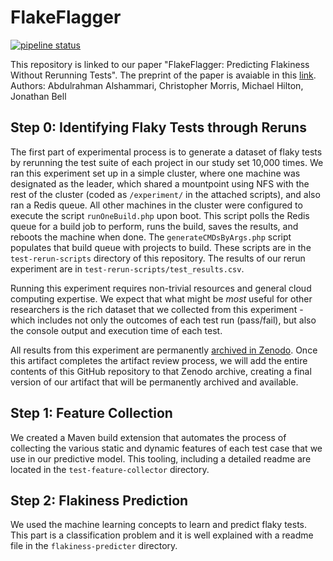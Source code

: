 # FlakeFlagger
 [![pipeline status](https://gitlab.com/neu-se/flakeflagger/badges/main/pipeline.svg)](https://gitlab.com/neu-se/flakeflagger/-/commits/main)

 
This repository is linked to our paper "FlakeFlagger: Predicting Flakiness Without Rerunning Tests". The preprint of the paper is avaiable in this [link](https://www.jonbell.net/preprint/icse21-flakeflagger.pdf). 
Authors: Abdulrahman Alshammari, Christopher Morris, Michael Hilton, Jonathan Bell
## Step 0: Identifying Flaky Tests through Reruns
The first part of experimental process is to generate a dataset of flaky tests by rerunning the test suite of each project in our
study set 10,000 times. We ran this experiment set up in a simple cluster, where one machine was designated as the 
leader, which shared a mountpoint using NFS with the rest of the cluster (coded as `/experiment/` in the attached scripts), and also ran a Redis queue. All other machines in the cluster were
configured to execute the script `runOneBuild.php` upon boot. This script polls the Redis queue for a build job to perform, runs the build,
saves the results, and reboots the machine when done. The `generateCMDsByArgs.php` script populates that build queue with projects to build.
These scripts are in the `test-rerun-scripts` directory of this repository.
The results of our rerun experiment are in `test-rerun-scripts/test_results.csv`.

Running this experiment requires non-trivial resources and general cloud computing expertise.
We expect that what might be *most* useful for other researchers is the rich dataset that we collected from this experiment - which includes
not only the outcomes of each test run (pass/fail), but also the console output and execution time of each test.

All results from this experiment are permanently [archived in Zenodo](https://zenodo.org/record/4450723#.YAhKgi1h1GQ). Once
this artifact completes the artifact review process, we will add the entire contents of this GitHub repository to that Zenodo archive,
creating a final version of our artifact that will be permanently archived and available.

## Step 1: Feature Collection
We created a Maven build extension that automates the process of collecting the various static and dynamic features of each test case
that we use in our predictive model. This tooling, including a detailed readme are located in the `test-feature-collector` directory.


## Step 2: Flakiness Prediction 
We used the machine learning concepts to learn and predict flaky tests. This part is a classification problem and it is well explained with a readme file in the `flakiness-predicter` directory.
